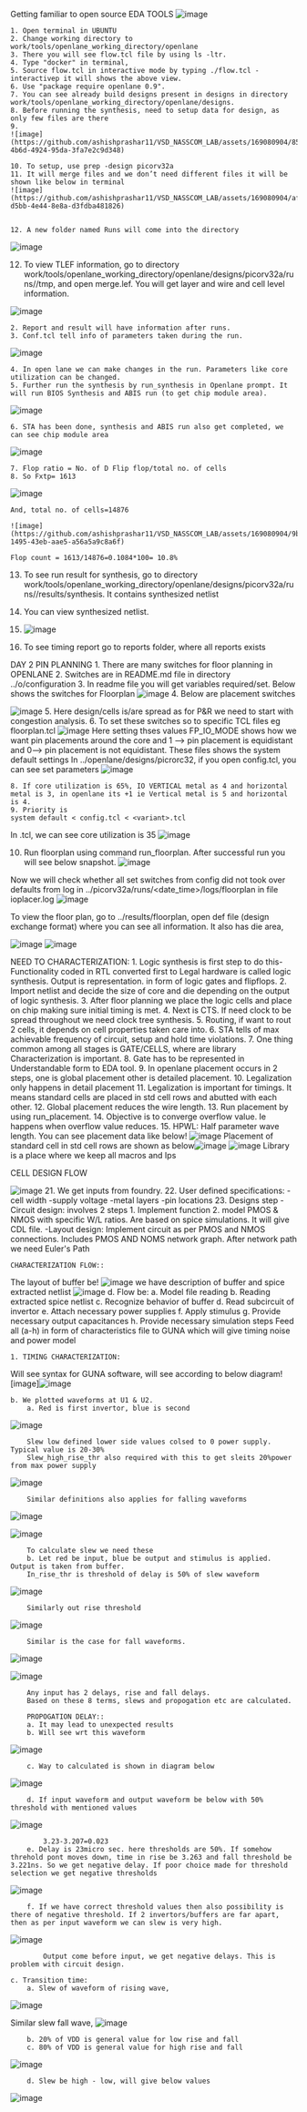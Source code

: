 Getting familiar to open source EDA TOOLS
![image](https://github.com/ashishprashar11/VSD_NASSCOM_LAB/assets/169080904/43011131-5ea9-4c11-8c77-625ed9b754b2)


	1. Open terminal in UBUNTU
	2. Change working directory to work/tools/openlane_working_directory/openlane
	3. There you will see flow.tcl file by using ls -ltr.
	4. Type "docker" in terminal,
	5. Source flow.tcl in interactive mode by typing ./flow.tcl -interactivep it will shows the above view.
	6. Use "package require openlane 0.9".
	7. You can see already build designs present in designs in directory work/tools/openlane_working_directory/openlane/designs.
	8. Before running the synthesis, need to setup data for design, as only few files are there 
	9. 
	![image](https://github.com/ashishprashar11/VSD_NASSCOM_LAB/assets/169080904/854bba13-4b6d-4924-95da-3fa7e2c9d348)

	10. To setup, use prep -design picorv32a
	11. It will merge files and we don’t need different files it will be shown like below in terminal 
	![image](https://github.com/ashishprashar11/VSD_NASSCOM_LAB/assets/169080904/afa94ca4-d5bb-4e44-8e8a-d3fdba481826)

	
	12. A new folder named Runs will come into the directory
![image](https://github.com/ashishprashar11/VSD_NASSCOM_LAB/assets/169080904/3a391d8f-858d-493b-85a4-e6376aaeffc0)

12. To view TLEF information, go to directory  work/tools/openlane_working_directory/openlane/designs/picorv32a/runs/<date>/tmp,  and open merge.lef. You will get layer and wire and cell level information.
	
![image](https://github.com/ashishprashar11/VSD_NASSCOM_LAB/assets/169080904/9e6f90cb-23d7-4d5d-8f40-3d5eb955fde9)


	2. Report and result will have information after runs.
	3. Conf.tcl tell info of parameters taken during the run.
![image](https://github.com/ashishprashar11/VSD_NASSCOM_LAB/assets/169080904/647cb2b5-2e53-45b7-b506-c4df13b8f22b)

	4. In open lane we can make changes in the run. Parameters like core utilization can be changed.
	5. Further run the synthesis by run_synthesis in Openlane prompt. It will run BIOS Synthesis and ABIS run (to get chip module area).
![image](https://github.com/ashishprashar11/VSD_NASSCOM_LAB/assets/169080904/fba2e462-5dea-4f0a-91fb-bf6d787f0372)

	6. STA has been done, synthesis and ABIS run also get completed, we can see chip module area
![image](https://github.com/ashishprashar11/VSD_NASSCOM_LAB/assets/169080904/da9d65e6-a293-4eec-92ee-7be2e23446d7)


	7. Flop ratio = No. of D Flip flop/total no. of cells
	8. So Fxtp= 1613
![image](https://github.com/ashishprashar11/VSD_NASSCOM_LAB/assets/169080904/35dc213c-27b9-45c6-a1d2-2d7f60c17f1b)

	And, total no. of cells=14876 

	![image](https://github.com/ashishprashar11/VSD_NASSCOM_LAB/assets/169080904/9b38e088-1495-43eb-aae5-a56a5a9c8a6f)

	Flop count = 1613/14876=0.1084*100= 10.8%
	
13. To see run result for synthesis, go to directory  work/tools/openlane_working_directory/openlane/designs/picorv32a/runs/<date>/results/synthesis. It contains synthesized netlist
14. You can view synthesized netlist.
15. ![image](https://github.com/ashishprashar11/VSD_NASSCOM_LAB/assets/169080904/1ab84956-bb32-4b9d-833b-7bb33d964b4e)



16. To see timing report go to reports folder, where all reports exists



DAY 2
PIN PLANNING
	1. There are many switches for floor planning in OPENLANE
	2. Switches are in README.md file in directory ../o/configuration
3. In readme file you will get variables required/set. Below shows the switches for Floorplan
![image](https://github.com/ashishprashar11/VSD_NASSCOM_LAB/assets/169080904/0b312735-8a63-41fd-95ff-e8559a35272f)
4. 
Below are placement switches 

![image](https://github.com/ashishprashar11/VSD_NASSCOM_LAB/assets/169080904/95b5a573-fe91-4c39-a476-b16294dc0a5d)
	5. Here design/cells is/are spread as for P&R we need to start with congestion analysis. 
6. To set these switches so to specific TCL files eg floorplan.tcl
![image](https://github.com/ashishprashar11/VSD_NASSCOM_LAB/assets/169080904/c0097eaf-c3d6-4fe1-8254-78fd20fc417a)
Here setting thses values
FP_IO_MODE shows how we want pin placements around the core and 1 --> pin placement is equidistant and 0--> pin placement is not equidistant.
These files shows the system default settings
In  ../openlane/designs/picrorc32, if you open config.tcl, you can see set parameters
![image](https://github.com/ashishprashar11/VSD_NASSCOM_LAB/assets/169080904/32652fd3-1d16-4395-8796-d98905985623)

	8. If core utilization is 65%, IO VERTICAL metal as 4 and horizontal metal is 3, in openlane its +1 ie Vertical metal is 5 and horizontal is 4.
	9. Priority is 
	system default < config.tcl < <variant>.tcl 
In <variant>.tcl, we can see core utilization is 35
![image](https://github.com/ashishprashar11/VSD_NASSCOM_LAB/assets/169080904/6829ecf3-e03b-4dfb-854b-155a736cdd0b)

10.  Run floorplan using command run_floorplan. After successful run you will see below snapshot.
![image](https://github.com/ashishprashar11/VSD_NASSCOM_LAB/assets/169080904/ba0908d1-18fd-4ec5-abe0-4fc048f28768)

Now we will check whether all set switches from config did not took over defaults from log in ../picorv32a/runs/<date_time>/logs/floorplan in file ioplacer.log
![image](https://github.com/ashishprashar11/VSD_NASSCOM_LAB/assets/169080904/3ae3900d-7693-4df4-9465-e74cb83aa1a2)

To view the floor plan, go to ../results/floorplan, open def file (design exchange format) where you can see all information. It also has die area,

![image](https://github.com/ashishprashar11/VSD_NASSCOM_LAB/assets/169080904/bbd847e2-57e4-4ae1-9b12-a2eb8fe04055)
![image](https://github.com/ashishprashar11/VSD_NASSCOM_LAB/assets/169080904/8990525d-66f6-499b-aa61-f22a61f75fd1)


NEED TO CHARACTERIZATION:
	1. Logic synthesis is first step to do this-Functionality coded in RTL converted first to Legal hardware is called logic synthesis. Output is representation. in form of logic gates and flipflops.
	2. Import netlist and decide the size of core and die depending on the output of logic synthesis.
	3. After floor planning we place the logic cells and place on chip making sure initial timing is met.
	4. Next is CTS. If need clock to be spread throughout we need clock tree synthesis.
	5. Routing, if want to rout 2 cells, it depends on cell properties taken care into.
	6. STA tells of max achievable frequency of circuit, setup and hold time violations.
	7. One thing common among all stages is GATE/CELLS, where are library Characterization is important. 
	8. Gate has to be represented in Understandable form to EDA tool.
	9. In openlane placement occurs in 2 steps, one is global placement other is detailed placement.
	10. Legalization only happens in detail placement
	11. Legalization is important for timings. It means standard cells are placed in std cell rows and abutted with each other. 
	12. Global placement reduces the wire length.
	13. Run placement by using run_placement.
	14. Objective is to converge overflow value. Ie happens when overflow value reduces.
	15. HPWL: Half parameter wave length.
You can see placement data like below!
![image](https://github.com/ashishprashar11/VSD_NASSCOM_LAB/assets/169080904/2d5f99ff-2fe0-44ee-93ac-31724435b7a9)
Placement of standard cell in std cell rows are shown as below![image](https://github.com/ashishprashar11/VSD_NASSCOM_LAB/assets/169080904/56ed4972-be2d-4f52-93bf-2cf7a85e2ab7)
![image](https://github.com/ashishprashar11/VSD_NASSCOM_LAB/assets/169080904/90756745-dc90-4438-aa99-7a0e005e45a1)
Library is a place where we keep all macros and Ips


CELL DESIGN FLOW

![image](https://github.com/ashishprashar11/VSD_NASSCOM_LAB/assets/169080904/61aff43e-3296-4b1d-a42e-bb0e9b44f6aa)
	21. We get inputs from foundry.
	22. User defined specifications:
	-cell width
	-supply voltage
	-metal layers
	-pin locations
	23. Designs step
	-Circuit design: involves 2 steps 1. Implement function 2. model PMOS & NMOS with specific W/L ratios. Are based on spice simulations. It will give CDL file.
-Layout design: Implement circuit as per PMOS and NMOS connections. Includes PMOS AND NOMS network graph. After network path we need Euler's Path 

	CHARACTERIZATION FLOW:: 
The layout of buffer be!
![image](https://github.com/ashishprashar11/VSD_NASSCOM_LAB/assets/169080904/a89b102d-8b9c-4af1-8195-195956ad7715)
 we have description of buffer and spice extracted netlist 
 ![image](https://github.com/ashishprashar11/VSD_NASSCOM_LAB/assets/169080904/4a610763-de32-49cc-86cd-5b27c05e7f90)
	d. Flow be:
		a. Model file reading
		b. Reading extracted spice netlist
		c. Recognize behavior of buffer
		d. Read subcircuit of invertor
		e. Attach necessary power supplies
		f. Apply stimulus 
		g. Provide necessary output capacitances
		h. Provide necessary simulation steps
Feed all (a-h) in form of characteristics file to GUNA which will give timing noise and power model

	1. TIMING CHARACTERIZATION:
Will see syntax for GUNA software, will see according to below diagram![image]![image](https://github.com/ashishprashar11/VSD_NASSCOM_LAB/assets/169080904/09f0ba2b-e2af-4bc2-a1d3-8175d90b5141)

	b. We plotted waveforms at U1 & U2.
		a. Red is first invertor, blue is second
  ![image](https://github.com/ashishprashar11/VSD_NASSCOM_LAB/assets/169080904/99521c73-099c-48e2-8bac-973c56a3ca1b)

		
		Slew low defined lower side values colsed to 0 power supply. Typical value is 20-30%
		Slew_high_rise_thr also required with this to get sleits 20%power from max power supply

![image](https://github.com/ashishprashar11/VSD_NASSCOM_LAB/assets/169080904/7182a304-a07f-4d8b-84fe-286c975093ca)


	
		Similar definitions also applies for falling waveforms
		
![image](https://github.com/ashishprashar11/VSD_NASSCOM_LAB/assets/169080904/ec2b4f3d-5ce5-4415-941c-97a280520e7f)

	
![image](https://github.com/ashishprashar11/VSD_NASSCOM_LAB/assets/169080904/eb124827-6203-4c36-883f-d10a8e2bce94)

		
		To calculate slew we need these
		b. Let red be input, blue be output and stimulus is applied. Output is taken from buffer.
		In_rise_thr is threshold of delay is 50% of slew waveform 
![image](https://github.com/ashishprashar11/VSD_NASSCOM_LAB/assets/169080904/1b91d1da-2afc-4bea-9b9c-77dd0ece5d71)
		
		Similarly out rise threshold 
	
![image](https://github.com/ashishprashar11/VSD_NASSCOM_LAB/assets/169080904/26cc40bb-6a35-4176-b9ae-69d176351d11)

		Similar is the case for fall waveforms.
![image](https://github.com/ashishprashar11/VSD_NASSCOM_LAB/assets/169080904/151c5161-a285-48ad-9ad0-2867694f8f18)
		
![image](https://github.com/ashishprashar11/VSD_NASSCOM_LAB/assets/169080904/1820623a-4816-4d15-8cea-1480e24388dc)

		

		
		Any input has 2 delays, rise and fall delays.
		Based on these 8 terms, slews and propogation etc are calculated.
		
		PROPOGATION DELAY::
		a. It may lead to unexpected results
		b. Will see wrt this waveform 
			
![image](https://github.com/ashishprashar11/VSD_NASSCOM_LAB/assets/169080904/db81d9c3-4189-454d-b68d-6bd5a1dd894e)

			
		c. Way to calculated is shown in diagram below
![image](https://github.com/ashishprashar11/VSD_NASSCOM_LAB/assets/169080904/786d4316-fd50-4b3d-a4cd-3f8549e3ff08)
			
			

		d. If input waveform and output waveform be below with 50% threshold with mentioned values
![image](https://github.com/ashishprashar11/VSD_NASSCOM_LAB/assets/169080904/bbc5f13c-25f8-4fc8-b374-cbf7185b74af)
			

			3.23-3.207=0.023  
		e. Delay is 23micro sec. here thresholds are 50%. If somehow threhold pont moves down, time in rise be 3.263 and fall threshold be 3.221ns. So we get negative delay. If poor choice made for threshold selection we get negative thresholds
			
![image](https://github.com/ashishprashar11/VSD_NASSCOM_LAB/assets/169080904/a26567ab-0b3b-43e2-b3f4-554d159c9ba9)

			
		f. If we have correct threshold values then also possibility is there of negative threshold. If 2 invertors/buffers are far apart, then as per input waveform we can slew is very high.
![image](https://github.com/ashishprashar11/VSD_NASSCOM_LAB/assets/169080904/94f2bf4f-ea40-4411-a2e1-e0388f77b3f5)
			
			Output come before input, we get negative delays. This is problem with circuit design.
			
	c. Transition time:
		a. Slew of waveform of rising wave, 
![image](https://github.com/ashishprashar11/VSD_NASSCOM_LAB/assets/169080904/a6a27779-3457-46bd-90ca-0f05e493c48e)
		

Similar slew fall wave, 
		![image](https://github.com/ashishprashar11/VSD_NASSCOM_LAB/assets/169080904/0f0da18a-cfa9-44ba-9b43-de545b8269ff)

		b. 20% of VDD is general value for low rise and fall
		c. 80% of VDD is general value for high rise and fall
![image](https://github.com/ashishprashar11/VSD_NASSCOM_LAB/assets/169080904/601cb343-8a24-474d-9efc-d9cac8badcb1)
			

		d. Slew be high - low, will give below values
![image](https://github.com/ashishprashar11/VSD_NASSCOM_LAB/assets/169080904/444f1da4-ca0a-40fb-9d60-afe7904d92c5)
			

	

